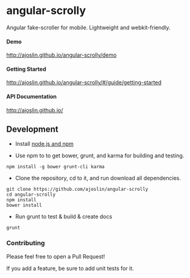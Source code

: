 angular-scrolly
===============

Angular fake-scroller for mobile.  Lightweight and webkit-friendly.

#### Demo
http://ajoslin.github.io/angular-scrolly/demo

#### Getting Started
http://ajoslin.github.io/angular-scrolly/#/guide/getting-started

#### API Documentation
http://ajoslin.github.io/


Development
-----------

- Install [node.js and npm](http://nodejs.org)

- Use npm to to get bower, grunt, and karma for building and testing.

```
npm install -g bower grunt-cli karma
```

- Clone the repository, cd to it, and run download all dependencies.

```
git clone https://github.com/ajoslin/angular-scrolly
cd angular-scrolly
npm install
bower install
```

- Run grunt to test & build & create docs

```
grunt
```

### Contributing

Please feel free to open a Pull Request!

If you add a feature, be sure to add unit tests for it.
